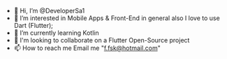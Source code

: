 - 👋 Hi, I’m @DeveloperSa1
- 👀 I’m interested in Mobile Apps & Front-End in general also I love to use Dart (Flutter);
- 🌱 I’m currently learning Kotlin
- 💞️ I'm looking to collaborate on a Flutter Open-Source project
- 📫 How to reach me Email me "f.fsk@hotmail.com"

<!---
DeveloperSa1/DeveloperSa1 is a ✨ special ✨ repository because its `README.md` (this file) appears on your GitHub profile.
You can click the Preview link to take a look at your changes.
--->
